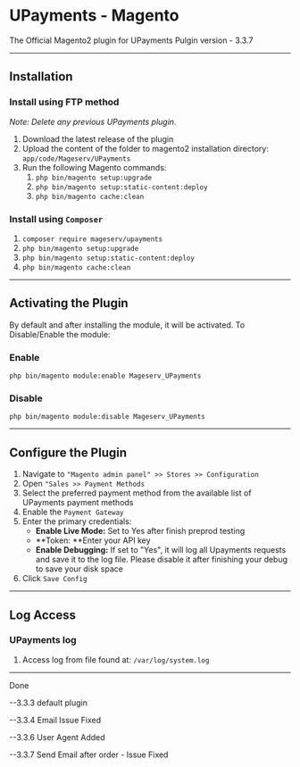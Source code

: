 # UPayments - Magento

The Official Magento2 plugin for UPayments Pulgin version - 3.3.7

---

## Installation

### Install using FTP method

*Note: Delete any previous UPayments plugin.*

1. Download the latest release of the plugin
2. Upload the content of the folder to magento2 installation directory: `app/code/Mageserv/UPayments`
3. Run the following Magento commands:
   1. `php bin/magento setup:upgrade`
   2. `php bin/magento setup:static-content:deploy`
   3. `php bin/magento cache:clean`

### Install using `Composer`

1. `composer require mageserv/upayments`
2. `php bin/magento setup:upgrade`
3. `php bin/magento setup:static-content:deploy`
4. `php bin/magento cache:clean`

---

## Activating the Plugin

By default and after installing the module, it will be activated.
To Disable/Enable the module:

### Enable

`php bin/magento module:enable Mageserv_UPayments`

### Disable

`php bin/magento module:disable Mageserv_UPayments`

---

## Configure the Plugin

1. Navigate to `"Magento admin panel" >> Stores >> Configuration`
2. Open `"Sales >> Payment Methods`
3. Select the preferred payment method from the available list of UPayments payment methods
4. Enable the `Payment Gateway`
5. Enter the primary credentials:
   - **Enable Live Mode:** Set to Yes after finish preprod testing
   - **Token: **Enter your API key
   - **Enable Debugging:** If set to "Yes", it will log all Upayments requests and save it to the log file. Please disable it after finishing your debug to save your disk space
6. Click `Save Config`

---

## Log Access

### UPayments log

1. Access log from file found at: `/var/log/system.log`

---

Done

--3.3.3 default plugin

--3.3.4 Email Issue Fixed

--3.3.6 User Agent Added

--3.3.7 Send Email after order - Issue Fixed
